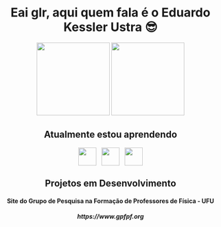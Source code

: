 <div align="center">
  <h1>Eai glr, aqui quem fala é o Eduardo Kessler Ustra 😎</h1>
</div>

<div align="center">
<img height=170em src ="https://github-readme-stats.vercel.app/api?username=KesslerUstra&theme=merko&hide_border=true&locale=pt-br&border_radius=15px&custom_title=Estatísticas KesslerUstra">
<img height=170em src ="https://github-readme-stats.vercel.app/api/top-langs/?username=anuraghazra&layout=compact&theme=merko&hide_border=true&locale=pt-br&border_radius=15px">
</div>

<div align="center">
<h2>Atualmente estou aprendendo</h2>
</div>

<div align="center">
  <img align="center" width=42px src="https://cdn.jsdelivr.net/gh/devicons/devicon/icons/css3/css3-original.svg" />
  &nbsp;
  <img align="center" width=42px src="https://cdn.jsdelivr.net/gh/devicons/devicon/icons/dotnetcore/dotnetcore-plain.svg" />
  &nbsp;
  <img align="center" width=42px src="https://cdn.jsdelivr.net/gh/devicons/devicon/icons/javascript/javascript-plain.svg" />
</div>

<div align="center">
  <h2>Projetos em Desenvolvimento</h2>
  <h4>Site do Grupo de Pesquisa na Formação de Professores de Física - UFU</h4>
  <h5>https://www.gpfpf.org</h5>
 </div>
